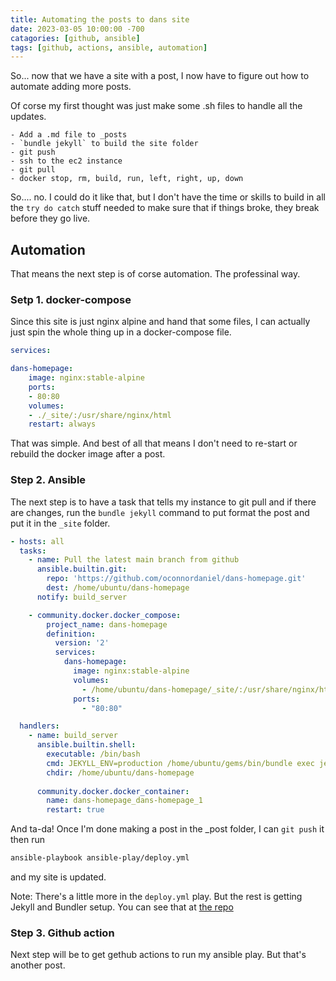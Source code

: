 ```yaml
---
title: Automating the posts to dans site
date: 2023-03-05 10:00:00 -700
catagories: [github, ansible]
tags: [github, actions, ansible, automation]
---
```


So... now that we have a site with a post, I now have to figure out how to automate adding more posts.

Of corse my first thought was just make some .sh files to handle all the updates.

    - Add a .md file to _posts
    - `bundle jekyll` to build the site folder
    - git push
    - ssh to the ec2 instance
    - git pull
    - docker stop, rm, build, run, left, right, up, down

So.... no. I could do it like that, but I don't have the time or skills to build in all the `try do catch` stuff needed to make sure that if things broke, they break before they go live.

## Automation

That means the next step is of corse automation. The professinal way.

### Setp 1. docker-compose

Since this site is just nginx alpine and hand that some files, I can actually just spin the whole thing up in a docker-compose file.

```yml
services:

dans-homepage: 
    image: nginx:stable-alpine
    ports: 
    - 80:80
    volumes:
    - ./_site/:/usr/share/nginx/html
    restart: always 
```

That was simple. And best of all that means I don't need to re-start or rebuild the docker image after a post.

### Step 2. Ansible

The next step is to have a task that tells my instance to git pull and if there are changes, run the `bundle jekyll` command to put format the post and put it in the `_site` folder.

```yml
- hosts: all
  tasks: 
    - name: Pull the latest main branch from github
      ansible.builtin.git:
        repo: 'https://github.com/oconnordaniel/dans-homepage.git'
        dest: /home/ubuntu/dans-homepage
      notify: build_server

    - community.docker.docker_compose:
        project_name: dans-homepage
        definition:
          version: '2'
          services:
            dans-homepage:
              image: nginx:stable-alpine
              volumes:
                - /home/ubuntu/dans-homepage/_site/:/usr/share/nginx/html/
              ports:
                - "80:80"

  handlers:
    - name: build_server
      ansible.builtin.shell: 
        executable: /bin/bash
        cmd: JEKYLL_ENV=production /home/ubuntu/gems/bin/bundle exec jekyll b
        chdir: /home/ubuntu/dans-homepage
      
      community.docker.docker_container:
        name: dans-homepage_dans-homepage_1
        restart: true
```

And ta-da! Once I'm done making a post in the _post folder, I can `git push` it then run

``` bash
ansible-playbook ansible-play/deploy.yml
```

and my site is updated.

Note: There's a little more in the `deploy.yml` play. But the rest is getting Jekyll and Bundler setup. You can see that at [the repo](https://github.com/oconnordaniel/dans-homepage.git)

### Step 3. Github action

Next step will be to get gethub actions to run my ansible play. But that's another post.
